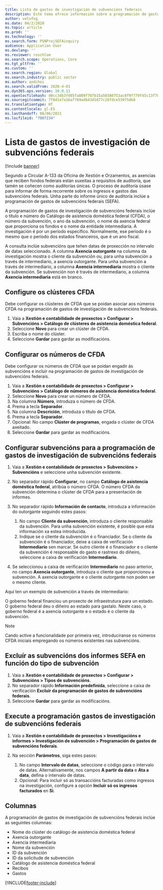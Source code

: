 ```yaml
---
title: Lista de gastos de investigación de subvencións federais
description: Este tema ofrece información sobre a programación de gastos de investigación de subvencións federais.
author: velofog
ms.date: 04/2/2020
ms.topic: article
ms.prod: ''
ms.technology: ''
ms.search.form: PSNProjSEFAinquiry
audience: Application User
ms.devlang: ''
ms.reviewer: roschlom
ms.search.scope: Operations, Core
ms.tgt_pltfrm: ''
ms.custom: ''
ms.search.region: Global
ms.search.industry: public sector
ms.author: andchoi
ms.search.validFrom: 2020-4-01
ms.dyn365.ops.version: 10.0.11
ms.openlocfilehash: d0cc3db3fd05fa809f707b15a50380753ac8f9f779f45c13f707321d2b0e0841
ms.sourcegitcommit: 7f8d1e7a16af769adb43d1877c28fdce53975db8
ms.translationtype: HT
ms.contentlocale: gl-ES
ms.lasthandoff: 08/06/2021
ms.locfileid: "7007234"
---
```

# <a name="schedule-of-expenditures-of-federal-awards-inquiry"></a>Lista de gastos de investigación de subvencións federais

[!include [banner](../includes/banner.md)]

Segundo a Circular A-133 da Oficina de Xestión e Orzamentos, as axencias que reciben fondos federais están suxeitas a requisitos de auditoría, que tamén se coñecen como auditorías únicas. O proceso de auditoría úsase para informar de forma recorrente sobre os ingresos e gastos das subvencións federais. Unha parte do informe único de auditoría inclúe a programación de gastos de subvencións federais (SEFA).

A programación de gastos de investigación de subvencións federais inclúe o título e número do Catálogo de asistencia doméstica federal (CFDA), o número da subvención, o ano da subvención, o nome da axencia federal que proporciona os fondos e o nome da entidade intermediaria. A investigación é por un período específico. Normalmente, ese período é o mesmo que o período dos estados financeiros, que é un ano fiscal.

A consulta inclúe subvencións que teñen datas de proxección no intervalo de datas seleccionado. A columna **Axencia outorgante** na columna da investigación mostra o cliente da subvención ou, para unha subvención a través de intermediario, a axencia outorgante. Para unha subvención a través de intermediario, a columna **Axencia intermediaria** mostra o cliente da subvención. Se subvención non é través de intermediario, a columna **Axencia intermediaria** está en branco.

## <a name="set-up-the-cfda-clusters"></a>Configure os clústeres CFDA

Debe configurar os clústeres de CFDA que se poidan asociar aos números CFDA na programación de gastos de investigación de subvencións federais.

1. Vaia a **Xestión e contabilidade de proxectos \> Configurar \> Subvencións \> Catálogo de clústeres de asistencia doméstica federal**.
2. Seleccione **Novo** para crear un clúster de CFDA.
3. Escriba o nome do clúster.
4. Seleccione **Gardar** para gardar as modificacións.

## <a name="set-up-cfda-numbers"></a>Configurar os números de CFDA

Debe configurar os números de CFDA que se poidan engadir ás subvencións e incluír na programación de gastos de investigación de subvencións federais.

1. Vaia a **Xestión e contabilidade de proxectos \> Configurar \> Subvencións \> Catálogo de números de asistencia doméstica federal**.
2. Seleccione **Novo** para crear un número de CFDA.
3. Na columna **Número**, introduza o número de CFDA.
4. Prema a tecla **Separador**.
5. Na columna **Descrición**, introduza o título de CFDA.
6. Prema a tecla **Separador**.
7. Opcional: No campo **Clúster de programas**, engada o clúster de CFDA axeitado.
8. Seleccione **Gardar** para gardar as modificacións.

## <a name="set-up-grants-to-report-for-the-schedule-of-expenditures-of-federal-awards-inquiry"></a>Configurar subvencións para a programación de gastos de investigación de subvencións federais

1. Vaia a **Xestión e contabilidade de proxectos \> Subvencións \> Subvencións** e seleccione unha subvención existente.
2. No separador rápido **Configurar**, no campo **Catálogo de asistencia doméstica federal**, atribúa o número CFDA. O número CFDA da subvención determina o clúster de CFDA para a presentación de informes.
3. No separador rápido **Información de contacto**, introduza a información do outorgante seguindo estes pasos:

    1. No campo **Cliente da subvención**, introduza o cliente responsable da subvención. Para unha subvención existente, é posible que esta información xa estea introducida.
    2. Indique se o cliente da subvención é o financiador. Se o cliente da subvención é o financiador, deixe a caixa de verificación **Intermediario** sen marcar. Se outro cliente é o financiador e o cliente da subvención é responsable do gasto e rastrexo do diñeiro, seleccione a caixa de verificación **Intermediario**.

4. Se seleccionou a caixa de verificación **Intermediario** no paso anterior, no campo **Axencia outorgante**, introduza o cliente que proporcionou a subvención. A axencia outorgante e o cliente outorgante non poden ser o mesmo cliente.

Aquí ten un exemplo de subvención a través de intermediario:

O goberno federal financiou un proxecto de infraestrutura para un estado. O goberno federal deu o diñeiro ao estado para gastalo. Neste caso, o goberno federal é a axencia outorgante e o estado é o cliente da subvención.

> [!NOTE] 
> Cando active a funcionalidade por primeira vez, introduciranse os números CFDA iniciais empregando os números existentes nas subvencións.

## <a name="exclude-grants-from-sefa-reporting-based-on-the-grant-type"></a>Excluír as subvencións dos informes SEFA en función do tipo de subvención

1. Vaia a **Xestión e contabilidade de proxectos \> Configurar \> Subvencións \> Tipos de subvencións**.
2. No separador rápido **Información predefinida**, seleccione a caixa de verificación **Excluír da programación de gastos de subvencións federais**.
3. Seleccione **Gardar** para gardar as modificacións.

## <a name="run-the-schedule-of-expenditures-of-federal-awards-inquiry"></a>Execute a programación gastos de investigación de subvencións federais

1. Vaia a **Xestión e contabilidade de proxectos \> Investigacións e informes \> Investigación de subvención \> Programación de gastos de subvencións federais**.
2. Na sección **Parámetros**, siga estes pasos:

    1. No campo **Intervalo de datas**, seleccione o código para o intervalo de datas. Alternativamente, nos campos **A partir da data** e **Ata a data**, defina o intervalo de datas.
    2. Opcional: Para incluír só as transaccións facturadas como ingresos na investigación, configure a opción **Incluír só os ingresos facturados** en **Si**.

## <a name="columns"></a>Columnas

A programación de gastos de investigación de subvencións federais inclúe as seguintes columnas:

- Nome do clúster do catálogo de asistencia doméstica federal
- Axencia outorgante
- Axencia intermediaria
- Nome da subvención
- ID da subvención
- ID da solicitude de subvención
- Catálogo de asistencia doméstica federal
- Recibos
- Gastos


[!INCLUDE[footer-include](../includes/footer-banner.md)]